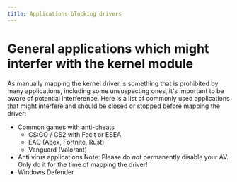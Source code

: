 ```yaml
---
title: Applications blocking drivers
---
```


# General applications which might interfer with the kernel module
As manually mapping the kernel driver is something that is prohibited by many applications, including some unsuspecting ones, it's important to be aware of potential interference. Here is a list of commonly used applications that might interfere and should be closed or stopped before mapping the driver:
- Common games with anti-cheats
  - CS:GO / CS2 with Facit or ESEA
  - EAC (Apex, Fortnite, Rust)
  - Vanguard (Valorant)
- Anti virus applications
Note: Please do *not* permanently disable your AV.  
Only do it for the time of mapping the driver!
- Windows Defender